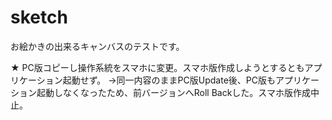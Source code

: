 # sketch

お絵かきの出来るキャンバスのテストです。

★
PC版コピーし操作系統をスマホに変更。スマホ版作成しようとするともアプリケーション起動せず。
→同一内容のままPC版Update後、PC版もアプリケーション起動しなくなったため、前バージョンへRoll Backした。スマホ版作成中止。
